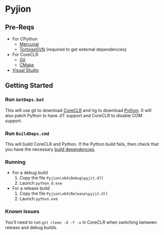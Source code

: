# Pyjion

## Pre-Reqs
* For CPython
  * [Mercurial](https://mercurial.selenic.com/)
  * [TortoiseSVN](http://tortoisesvn.net/) (required to get external dependencies)
* For CoreCLR
  * [Git](http://www.git-scm.com/)
  * [CMake](http://www.cmake.org/)
* [Visual Studio](https://www.visualstudio.com/)

## Getting Started

### Run `GetDeps.bat`

This will use git to download [CoreCLR](https://github.com/dotnet/coreclr) and hg to download [Python](https://hg.python.org/cpython).  It will also patch Python to have JIT support and CoreCLR to disable COM support.

### Run `BuildDeps.cmd`

This will build CoreCLR and Python. If the Python build fails, then check that you have the necessary [build dependencies](https://docs.python.org/devguide/setup.html#build-dependencies).

### Running
* For a debug build
  1. Copy the file `Pyjion\x64\Debug\pyjit.dll`
  2. Launch `python_d.exe`
* For a release build
  1. Copy the file `Pyjion\x64\Release\pyjit.dll`
  2. Launch `python.exe`


### Known Issues
You'll need to run `git clean -d -f -x` in CoreCLR when switching between release and debug builds.